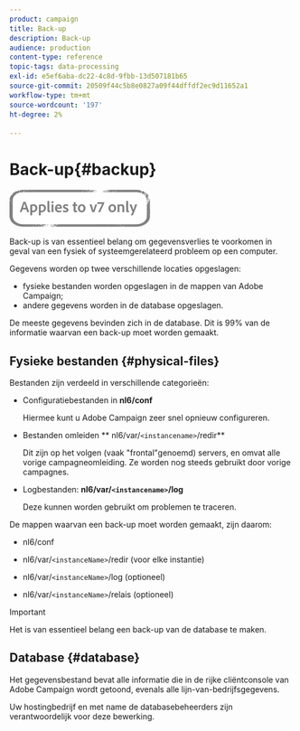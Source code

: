 ```yaml
---
product: campaign
title: Back-up
description: Back-up
audience: production
content-type: reference
topic-tags: data-processing
exl-id: e5ef6aba-dc22-4c8d-9fbb-13d507181b65
source-git-commit: 20509f44c5b8e0827a09f44dffdf2ec9d11652a1
workflow-type: tm+mt
source-wordcount: '197'
ht-degree: 2%

---
```


# Back-up{#backup}

![](../../assets/v7-only.svg)

Back-up is van essentieel belang om gegevensverlies te voorkomen in geval van een fysiek of systeemgerelateerd probleem op een computer.

Gegevens worden op twee verschillende locaties opgeslagen:

* fysieke bestanden worden opgeslagen in de mappen van Adobe Campaign;
* andere gegevens worden in de database opgeslagen.

De meeste gegevens bevinden zich in de database. Dit is 99% van de informatie waarvan een back-up moet worden gemaakt.

## Fysieke bestanden {#physical-files}

Bestanden zijn verdeeld in verschillende categorieën:

* Configuratiebestanden in **nl6/conf**

   Hiermee kunt u Adobe Campaign zeer snel opnieuw configureren.

* Bestanden omleiden ** nl6/var/`<instancename>`/redir**

   Dit zijn op het volgen (vaak &quot;frontal&quot;genoemd) servers, en omvat alle vorige campagneomleiding. Ze worden nog steeds gebruikt door vorige campagnes.

* Logbestanden: **nl6/var/`<instancename>`/log**

   Deze kunnen worden gebruikt om problemen te traceren.

De mappen waarvan een back-up moet worden gemaakt, zijn daarom:

* nl6/conf

* nl6/var/`<instanceName>`/redir (voor elke instantie)

* nl6/var/`<instanceName>`/log (optioneel)

* nl6/var/`<instanceName>`/relais (optioneel)

>[!IMPORTANT]
>
>Het is van essentieel belang een back-up van de database te maken.

## Database {#database}

Het gegevensbestand bevat alle informatie die in de rijke cliëntconsole van Adobe Campaign wordt getoond, evenals alle lijn-van-bedrijfsgegevens.

Uw hostingbedrijf en met name de databasebeheerders zijn verantwoordelijk voor deze bewerking.

